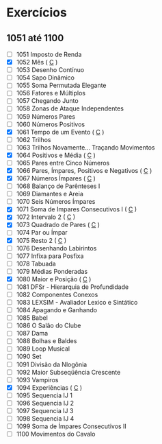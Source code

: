 # Exercícios
## 1051 até 1100
- [ ] 1051		Imposto de Renda		
- [x] 1052		Mês	( [C](https://github.com/thiagoeletronicag7/BeeCrowd/blob/main/C%C3%B3digos/1051%20-%201100/1052%20-%20M%C3%AAs/1052%20-%20M%C3%AAs.c) )
- [ ] 1053		Desenho Contínuo		
- [ ] 1054		Sapo Dinâmico		
- [ ] 1055		Soma Permutada Elegante		
- [ ] 1056		Fatores e Múltiplos		
- [ ] 1057		Chegando Junto	
- [ ] 1058		Zonas de Ataque Independentes		
- [ ] 1059		Números Pares
- [ ] 1060		Números Positivos		
- [x] 1061		Tempo de um Evento ( [C](https://github.com/thiagoeletronicag7/BeeCrowd/blob/main/C%C3%B3digos/1051%20-%201100/1061%20-%20Tempo%20de%20um%20Evento/1061%20-%20Tempo%20de%20um%20Evento.c) )	
- [ ] 1062		Trilhos		
- [ ] 1063		Trilhos Novamente... Traçando Movimentos		
- [x] 1064		Positivos e Média	( [C](https://github.com/thiagoeletronicag7/BeeCrowd/blob/main/C%C3%B3digos/1051%20-%201100/1064%20-%20Positivos%20e%20M%C3%A9dia/1064%20-%20Positivos%20e%20M%C3%A9dia.c) )
- [ ] 1065		Pares entre Cinco Números		
- [x] 1066		Pares, Ímpares, Positivos e Negativos	( [C](https://github.com/thiagoeletronicag7/BeeCrowd/blob/main/C%C3%B3digos/1051%20-%201100/1066%20-%20Pares%2C%20%C3%8Dmpares%2C%20Positivos%20e%20Negativos/1066%20-%20Pares%2C%20%C3%8Dmpares%2C%20Positivos%20e%20Negativos.c) )
- [x] 1067		Números Ímpares	( [C](https://github.com/thiagoeletronicag7/BeeCrowd/blob/main/C%C3%B3digos/1051%20-%201100/1067%20-%20N%C3%BAmeros%20%C3%8Dmpares/1067%20-%20N%C3%BAmeros%20%C3%8Dmpares.c) )
- [ ] 1068		Balanço de Parênteses I		
- [ ] 1069		Diamantes e Areia		
- [ ] 1070		Seis Números Ímpares		
- [x] 1071		Soma de Impares Consecutivos I ( [C](https://github.com/thiagoeletronicag7/BeeCrowd/blob/main/C%C3%B3digos/1051%20-%201100/1071%20-%20Soma%20de%20Impares%20Consecutivos%20I/1071%20-%20Soma%20de%20Impares%20Consecutivos.c) )	
- [x] 1072		Intervalo 2	( [C](https://github.com/thiagoeletronicag7/BeeCrowd/blob/main/C%C3%B3digos/1051%20-%201100/1072%20-%20Intervalo%202/1072%20-%20Intervalo%202.c) )
- [x] 1073		Quadrado de Pares	( [C](https://github.com/thiagoeletronicag7/BeeCrowd/blob/main/C%C3%B3digos/1051%20-%201100/1073%20-%20Quadrado%20de%20Pares/1073%20-%20Quadrado%20de%20Pares.c) )
- [ ] 1074		Par ou Ímpar	
- [x] 1075		Resto 2	( [C](https://github.com/thiagoeletronicag7/BeeCrowd/blob/main/C%C3%B3digos/1051%20-%201100/1075%20-%20Resto%202/1075%20-%20Resto%202.c) )
- [ ] 1076		Desenhando Labirintos		
- [ ] 1077		Infixa para Posfixa		
- [ ] 1078		Tabuada		
- [ ] 1079		Médias Ponderadas
- [x] 1080		Maior e Posição	( [C](https://github.com/thiagoeletronicag7/BeeCrowd/blob/main/C%C3%B3digos/1051%20-%201100/1080%20-%20Maior%20e%20Posi%C3%A7%C3%A3o/1080%20-%20Maior%20e%20Posi%C3%A7%C3%A3o.c) )
- [ ] 1081		DFSr - Hierarquia de Profundidade		
- [ ] 1082		Componentes Conexos	
- [ ] 1083		LEXSIM - Avaliador Lexico e Sintático	
- [ ] 1084		Apagando e Ganhando	
- [ ] 1085		Babel	
- [ ] 1086		O Salão do Clube	
- [ ] 1087		Dama	
- [ ] 1088		Bolhas e Baldes	
- [ ] 1089		Loop Musical	
- [ ] 1090		Set	
- [ ] 1091		Divisão da Nlogônia
- [ ] 1092		Maior Subseqüência Crescente	
- [ ] 1093		Vampiros	
- [x] 1094		Experiências ( [C](https://github.com/thiagoeletronicag7/BeeCrowd/blob/main/C%C3%B3digos/1051%20-%201100/1094%20-%20Experi%C3%AAncias/1094%20-%20Experi%C3%AAncias.c) )
- [ ] 1095		Sequencia IJ 1	
- [ ] 1096		Sequencia IJ 2	
- [ ] 1097		Sequencia IJ 3		
- [ ] 1098		Sequencia IJ 4		
- [ ] 1099		Soma de Ímpares Consecutivos II
- [ ] 1100		Movimentos do Cavalo
